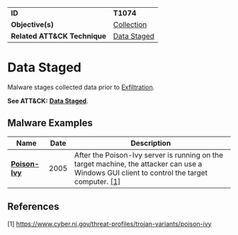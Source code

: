 |||
|---------|------------------------|
|**ID**|**T1074**|
|**Objective(s)**|[Collection](../collection)|
|**Related ATT&CK Technique**|[Data Staged](https://attack.mitre.org/techniques/T1074/)|

Data Staged
===========
Malware stages collected data prior to [Exfiltration](../exfiltration).

**See ATT&CK:** [**Data Staged**](https://attack.mitre.org/techniques/T1074/).

Malware Examples
----------------
|Name|Date|Description|
|-----------------------------|--------|-----------------------------|
|[**Poison-Ivy**](../xample-malware/poison-ivy.md)|2005|After the Poison-Ivy server is running on the target machine, the attacker can use a Windows GUI client to control the target computer. [[1]](#1)|

References
----------
<a name="1">[1]</a> https://www.cyber.nj.gov/threat-profiles/trojan-variants/poison-ivy
